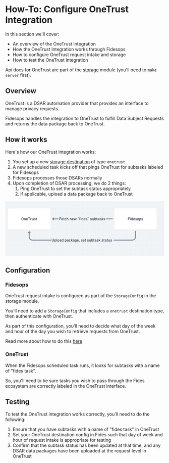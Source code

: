 # How-To: Configure OneTrust Integration

In this section we'll cover:

- An overview of the OneTrust Integration
- How the OneTrust Integration works through Fidesops
- How to configure OneTrust request intake and storage
- How to test the OneTrust integration

Api docs for OneTrust are part of the [storage](http://0.0.0.0:8080/docs#/Storage) module (you'll need to `make server` first).

## Overview

OneTrust is a DSAR automation provider that provides an interface to manage privacy requests.

Fidesops handles the integration to OneTrust to fulfill Data Subject Requests and returns the data package back to OneTrust.

## How it works

Here's how our OneTrust integration works:

1. You set up a new [storage destination](./storage.md) of type `onetrust`
2. A new scheduled task kicks off that pings OneTrust for subtasks labeled for Fidesops
3. Fidesops processes those DSARs normally
4. Upon completion of DSAR processing, we do 2 things:
      1. Ping OneTrust to set the subtask status appropriately 
      2. If applicable, upload a data package back to OneTrust


![OneTrust Request Flow](../img/onetrust_request_flow.png "OneTrust Request Flow")

## Configuration

### Fidesops
  
OneTrust request intake is configured as part of the `StorageConfig` in the storage module. 

You'll need to add a `StorageConfig` that includes a `onetrust` destination type, then authenticate with OneTrust.

As part of this configuration, you'll need to decide what day of the week and hour of the day you wish to retrieve requests from OneTrust.

Read more about how to do this [here](./storage.md)

### OneTrust

When the Fidesops scheduled task runs, it looks for subtasks with a name of "fides task". 

So, you'll need to be sure tasks you wish to pass through the Fides ecosystem are correctly labeled in the OneTrust interface.

## Testing

To test the OneTrust integration works correctly, you'll need to do the following:

1. Ensure that you have subtasks with a name of "fides task" in OneTrust
2. Set your OneTrust destination config in Fides such that day of week and hour of request intake is appropriate for testing
3. Confirm that the subtask status has been updated at that time, and any DSAR data packages have been uploaded at the request level in OneTrust
